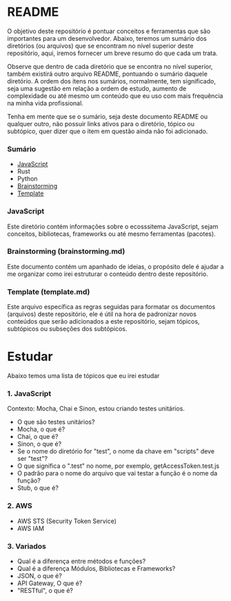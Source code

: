 # README

O objetivo deste repositório é pontuar conceitos e ferramentas que são importantes para um desenvolvedor. Abaixo, teremos um sumário dos diretórios (ou arquivos) que se encontram no nível superior deste repositório, aqui, iremos fornecer um breve resumo do que cada um trata.

Observe que dentro de cada diretório que se encontra no nível superior, também existirá outro arquivo README, pontuando o sumário daquele diretório. A ordem dos itens nos sumários, normalmente, tem significado, seja uma sugestão em relação a ordem de estudo, aumento de complexidade ou até mesmo um conteúdo que eu uso com mais frequência na minha vida profissional.

Tenha em mente que se o sumário, seja deste documento README ou qualquer outro, não possuir links ativos para o diretório, tópico ou subtópico, quer dizer que o item em questão ainda não foi adicionado.

### Sumário

- [JavaScript](./JavaScript/)
- Rust
- Python
- [Brainstorming](./brainstorming.md)
- [Template](./template.md)

### JavaScript

Este diretório contém informações sobre o ecosssitema JavaScript, sejam conceitos, bibliotecas, frameworks ou até mesmo ferramentas (pacotes).

### Brainstorming (brainstorming.md)

Este documento contém um apanhado de ideias, o propósito dele é ajudar a me organizar como irei estruturar o conteúdo dentro deste repositório.

### Template (template.md)

Este arquivo específica as regras seguidas para formatar os documentos (arquivos) deste repositório, ele é útil na hora de padronizar novos conteúdos que serão adicionados a este repositório, sejam tópicos, subtópicos ou subseções dos subtópicos.

# Estudar

Abaixo temos uma lista de tópicos que eu irei estudar

### 1. JavaScript

Contexto: Mocha, Chai e Sinon, estou criando testes unitários.

- O que são testes unitários?
- Mocha, o que é?
- Chai, o que é?
- Sinon, o que é?
- Se o nome do diretório for "test", o nome da chave em "scripts" deve ser "test"?
- O que significa o ".test" no nome, por exemplo, getAccessToken.test.js
- O padrão para o nome do arquivo que vai testar a função é o nome da função?
- Stub, o que é?

### 2. AWS

- AWS STS (Security Token Service)
- AWS IAM

### 3. Variados

- Qual é a diferença entre métodos e funções?
- Qual é a diferença Módulos, Bibliotecas e Frameworks?
- JSON, o que é?
- API Gateway, O que é?
- "RESTful", o que é?